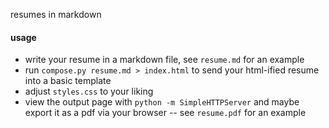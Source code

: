 
resumes in markdown


#### usage
* write your resume in a markdown file, see `resume.md` for an example
* run `compose.py resume.md > index.html` to send your html-ified resume into a basic template
* adjust `styles.css` to your liking
* view the output page with `python -m SimpleHTTPServer`
and maybe export it as a pdf via your browser -- see `resume.pdf` for an example
